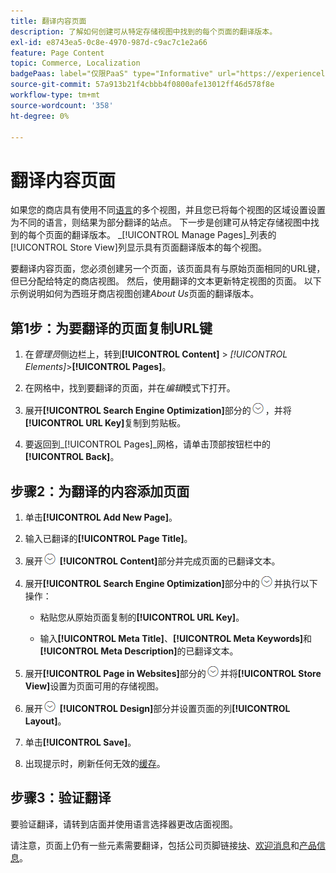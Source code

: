 ```yaml
---
title: 翻译内容页面
description: 了解如何创建可从特定存储视图中找到的每个页面的翻译版本。
exl-id: e8743ea5-0c8e-4970-987d-c9ac7c1e2a66
feature: Page Content
topic: Commerce, Localization
badgePaas: label="仅限PaaS" type="Informative" url="https://experienceleague.adobe.com/en/docs/commerce/user-guides/product-solutions" tooltip="仅适用于云项目(Adobe管理的PaaS基础架构)和内部部署项目上的Adobe Commerce 。"
source-git-commit: 57a913b21f4cbbb4f0800afe13012ff46d578f8e
workflow-type: tm+mt
source-wordcount: '358'
ht-degree: 0%

---
```


# 翻译内容页面

如果您的商店具有使用不同[语言](../stores-purchase/store-localize.md)的多个视图，并且您已将每个视图的区域设置设置为不同的语言，则结果为部分翻译的站点。 下一步是创建可从特定存储视图中找到的每个页面的翻译版本。 _[!UICONTROL Manage Pages]_列表的[!UICONTROL Store View]列显示具有页面翻译版本的每个视图。

要翻译内容页面，您必须创建另一个页面，该页面具有与原始页面相同的URL键，但已分配给特定的商店视图。 然后，使用翻译的文本更新特定视图的页面。 以下示例说明如何为西班牙商店视图创建&#x200B;_About Us_&#x200B;页面的翻译版本。

## 第1步：为要翻译的页面复制URL键

1. 在&#x200B;_管理员_&#x200B;侧边栏上，转到&#x200B;**[!UICONTROL Content]** > _[!UICONTROL Elements]_>**[!UICONTROL Pages]**。

1. 在网格中，找到要翻译的页面，并在&#x200B;_编辑_&#x200B;模式下打开。

1. 展开&#x200B;**[!UICONTROL Search Engine Optimization]**&#x200B;部分的![扩展选择器](../assets/icon-display-expand.png)，并将&#x200B;**[!UICONTROL URL Key]**&#x200B;复制到剪贴板。

1. 要返回到&#x200B;_[!UICONTROL Pages]_网格，请单击顶部按钮栏中的&#x200B;**[!UICONTROL Back]**。

## 步骤2：为翻译的内容添加页面

1. 单击&#x200B;**[!UICONTROL Add New Page]**。

1. 输入已翻译的&#x200B;**[!UICONTROL Page Title]**。

1. 展开![扩展选择器](../assets/icon-display-expand.png) **[!UICONTROL Content]**&#x200B;部分并完成页面的已翻译文本。

1. 展开&#x200B;**[!UICONTROL Search Engine Optimization]**&#x200B;部分中的![扩展选择器](../assets/icon-display-expand.png)并执行以下操作：

   - 粘贴您从原始页面复制的&#x200B;**[!UICONTROL URL Key]**。

   - 输入&#x200B;**[!UICONTROL Meta Title]**、**[!UICONTROL Meta Keywords]**&#x200B;和&#x200B;**[!UICONTROL Meta Description]**&#x200B;的已翻译文本。

1. 展开&#x200B;**[!UICONTROL Page in Websites]**&#x200B;部分的![扩展选择器](../assets/icon-display-expand.png)并将&#x200B;**[!UICONTROL Store View]**&#x200B;设置为页面可用的存储视图。

1. 展开![扩展选择器](../assets/icon-display-expand.png) **[!UICONTROL Design]**&#x200B;部分并设置页面的列&#x200B;**[!UICONTROL Layout]**。

1. 单击&#x200B;**[!UICONTROL Save]**。

1. 出现提示时，刷新任何无效的[缓存](../systems/cache-management.md)。

## 步骤3：验证翻译

要验证翻译，请转到店面并使用语言选择器更改店面视图。

请注意，页面上仍有一些元素需要翻译，包括公司页脚链接[块](block-add.md)、[欢迎消息](../getting-started/storefront-branding.md#change-the-welcome-message)和[产品信息](../stores-purchase/store-localize.md#localize-products)。
